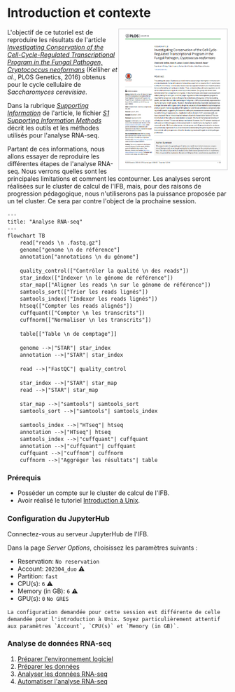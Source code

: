 # Introduction et contexte

<img align="right" width="250px" 
    src="img/plos_genetics_2016.png"
    alt="Snapshot of the 2016 PLOS Genetics paper">

L'objectif de ce tutoriel est de reproduire les résultats de l'article [*Investigating Conservation of the Cell-Cycle-Regulated Transcriptional Program in the Fungal Pathogen, Cryptococcus neoformans*](https://journals.plos.org/plosgenetics/article?id=10.1371/journal.pgen.1006453) (Kelliher *et al.*, PLOS Genetics, 2016) obtenus pour le cycle cellulaire de *Saccharomyces cerevisiae*.

Dans la rubrique [*Supporting Information*](https://journals.plos.org/plosgenetics/article?id=10.1371/journal.pgen.1006453#sec011) de l'article, le fichier [*S1 Supporting Information Methods*](https://doi.org/10.1371/journal.pgen.1006453.s001) décrit les outils et les méthodes utilisés pour l'analyse RNA-seq.

Partant de ces informations, nous allons essayer de reproduire les différentes étapes de l'analyse RNA-seq. Nous verrons quelles sont les principales limitations et comment les contourner. Les analyses seront réalisées sur le cluster de calcul de l'IFB, mais, pour des raisons de progression pédagogique, nous n'utiliserons pas la puissance proposée par un tel cluster. Ce sera par contre l'object de la prochaine session.

```{mermaid}
---
title: "Analyse RNA-seq"
---
flowchart TB
	read["reads \n .fastq.gz"]
    genome["genome \n de référence"]
    annotation["annotations \n du génome"]

    quality_control(["Contrôler la qualité \n des reads"])
    star_index(["Indexer \n le génome de référence"])
    star_map(["Aligner les reads \n sur le génome de référence"])
    samtools_sort(["Trier les reads lignés"])
    samtools_index(["Indexer les reads lignés"])
    htseq(["Compter les reads alignés"])
    cuffquant(["Compter \n les transcrits"])
    cuffnorm(["Normaliser \n les transcrits"])

    table[["Table \n de comptage"]]

    genome -->|"STAR"| star_index
    annotation -->|"STAR"| star_index
    
    read -->|"FastQC"| quality_control
    
    star_index -->|"STAR"| star_map
    read -->|"STAR"| star_map

    star_map -->|"samtools"| samtools_sort
    samtools_sort -->|"samtools"| samtools_index

    samtools_index -->|"HTseq"| htseq
    annotation -->|"HTseq"| htseq 
    samtools_index -->|"cuffquant"| cuffquant
    annotation -->|"cuffquant"| cuffquant
    cuffquant -->|"cuffnom"| cuffnorm
    cuffnorm -->|"Aggréger les résultats"| table 
```

### Prérequis

- Posséder un compte sur le cluster de calcul de l'IFB.
- Avoir réalisé le tutoriel [Introduction à Unix](../tuto1/tutorial.md).

### Configuration du JupyterHub

Connectez-vous au serveur JupyterHub de l'IFB.

Dans la page *Server Options*, choisissez les paramètres suivants :
- Reservation: `No reservation` 
- Account: `202304_duo`  ⚠️
- Partition: `fast`
- CPU(s): `6`  ⚠️
- Memory (in GB): `6`  ⚠️
- GPU(s): `0` `No GRES`

```{warning}
La configuration demandée pour cette session est différente de celle demandée pour l'introduction à Unix. Soyez particulièrement attentif aux paramètres `Account`, `CPU(s)` et `Memory (in GB)`.
```

### Analyse de données RNA-seq

1. [Préparer l'environnement logiciel](1_preparer_logiciels_module.md)
1. [Préparer les données](2_preparer_donnees.md)
1. [Analyser les données RNA-seq](3_analyser.md)
1. [Automatiser l'analyse RNA-seq](4_automatiser.md)


